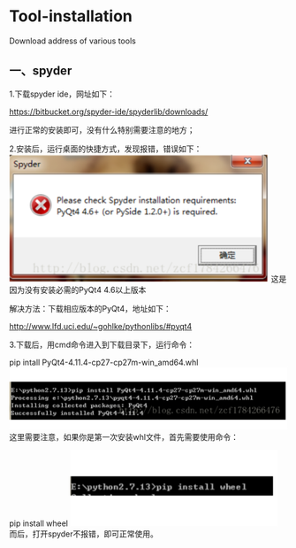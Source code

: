 # Tool-installation

Download address of various tools

## 一、spyder

1.下载spyder ide，网址如下：

https://bitbucket.org/spyder-ide/spyderlib/downloads/

进行正常的安装即可，没有什么特别需要注意的地方；

2.安装后，运行桌面的快捷方式，发现报错，错误如下：
![error](https://github.com/H-YMing/Tool-installation/blob/master/image/1.png)
这是因为没有安装必需的PyQt4 4.6以上版本

解决方法：下载相应版本的PyQt4，地址如下：

http://www.lfd.uci.edu/~gohlke/pythonlibs/#pyqt4

3.下载后，用cmd命令进入到下载目录下，运行命令：

pip intall PyQt4-4.11.4-cp27-cp27m-win_amd64.whl
![cmd](https://github.com/H-YMing/Tool-installation/blob/master/image/2.png)
这里需要注意，如果你是第一次安装whl文件，首先需要使用命令：

pip install wheel
![cmd](https://github.com/H-YMing/Tool-installation/blob/master/image/3.png)
而后，打开spyder不报错，即可正常使用。
